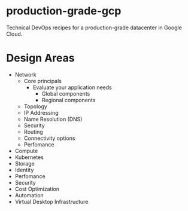 # production-grade-gcp
Technical DevOps recipes for a production-grade datacenter in Google Cloud.

# Design Areas
   - Network
       - Core principals
          - Evaluate your application needs
              - Global components
              - Regional components
       - Topology
       - IP Addressing
       - Name Resolution (DNS)
       - Security
       - Routing
       - Connectivity options
       - Perfomance
   - Compute
   - Kubernetes
   - Storage
   - Identity
   - Perfomance
   - Security
   - Cost Optimization
   - Automation
   - Virtual Desktop Infrastructure

